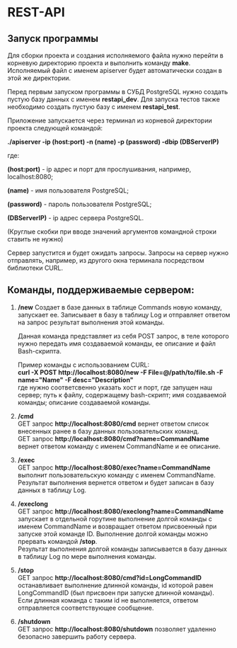 # REST-API
## Запуск программы
Для сборки проекта  и создания исполняемого файла нужно перейти в корневую директорию проекта и выполнить команду **make**. Исполняемый файл с именем apiserver будет автоматически создан в этой же директории.

Перед первым запуском программы в СУБД PostgreSQL нужно создать пустую базу данных с именем **restapi_dev**. Для запуска тестов также необходимо создать пустую базу с именем **restapi_test**.

Приложение запускается через терминал из корневой директории проекта следующей командой:

**./apiserver -ip (host:port) -n (name) -p (password) -dbip (DBServerIP)**

где:

**(host:port)** - ip адрес и порт для прослушивания, например, localhost:8080;

**(name)** - имя пользователя PostgreSQL;

**(password)** - пароль пользователя PostgreSQL;

**(DBServerIP)** - ip адрес сервера PostgreSQL.

(Круглые скобки при вводе значений аргументов командной строки ставить не нужно)

Сервер запустится и будет ожидать запросы. Запросы на сервер нужно отправлять, например, из другого окна терминала посредством библиотеки CURL.

## Команды, поддерживаемые сервером:
1. **/new**
    Создает в базе данных в таблице Commands новую команду, запускает ее. Записывает в базу в таблицу Log и отправляет ответом на запрос результат выполнения этой команды.  
      
    Данная команда представляет из себя POST запрос, в теле которого нужно передать имя создаваемой команды, ее описание и файл Bash-скрипта.  
      
    Пример команды с использованием CURL:  
    **curl -X POST http://localhost:8080/new -F File=@/path/to/file.sh -F name="Name" -F desc="Description"**  
    где нужно соответсвенно указать хост и порт, где запущен наш сервер; путь к файлу, содержащему bash-скрипт; имя создаваемой команды; описание создаваемой команды.

2. **/cmd**  
    GET запрос **http://localhost:8080/cmd** вернет ответом список внесенных ранее в базу данных пользовательских команд.  
    GET запрос **http://localhost:8080/cmd?name=CommandName** вернет ответом команду с именем CommandName и ее описание.

3. **/exec**  
    GET запрос **http://localhost:8080/exec?name=CommandName** выполнит пользовательскую команду с именем CommandName. Результат выполнения вернется ответом и будет записан в базу данных в таблицу Log.

4. **/execlong**  
    GET запрос **http://localhost:8080/execlong?name=CommandName** запускает в отдельной горутине выполнение долгой команды с именем CommandName и возвращает ответом присвоенный при запуске этой команде ID. Выполнение долгой команды можно прервать командой **/stop**.  
    Результат выполнения долгой команды записывается в базу данных в таблицу Log по мере выполнения команды.

5. **/stop**  
    GET запрос **http://localhost:8080/cmd?id=LongCommandID** останавливает выполнение длинной команды, id которой равен LongCommandID (был присвоен при запуске длинной команды). Если длинная команда с таким id не выполняется, ответом отправляется соответствующее сообщение.

6. **/shutdown**  
    GET запрос **http://localhost:8080/shutdown** позволяет удаленно безопасно завершить работу сервера.